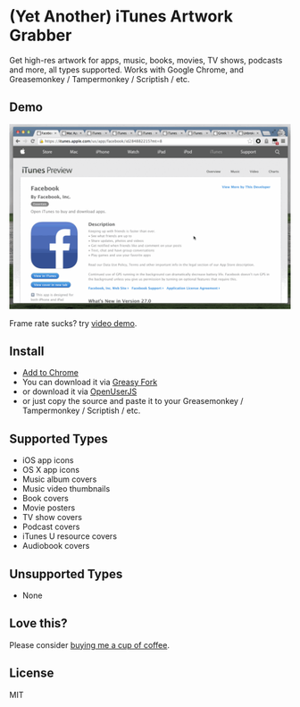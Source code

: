 # (Yet Another) iTunes Artwork Grabber

Get high-res artwork for apps, music, books, movies, TV shows, podcasts and more, all types supported. Works with Google Chrome, and Greasemonkey / Tampermonkey / Scriptish / etc.

## Demo

![Demo](https://raw.githubusercontent.com/sparanoid/rsrc/itunes-artwork-grabber/01-demo.gif)

Frame rate sucks? try [video demo](https://www.youtube.com/watch?v=8NVyzKb7VIY).

## Install

- [Add to Chrome](https://chrome.google.com/webstore/detail/pjdeblccplohlgedbefopohaedodcgci)
- You can download it via [Greasy Fork](https://greasyfork.org/en/scripts/8947-itunes-artwork-grabber-by-tunghsiao-liu)
- or download it via [OpenUserJS](https://openuserjs.org/scripts/sparanoid/iTunes_Artwork_Grabber_by_Tunghsiao_Liu)
- or just copy the source and paste it to your Greasemonkey / Tampermonkey / Scriptish / etc.

## Supported Types

- iOS app icons
- OS X app icons
- Music album covers
- Music video thumbnails
- Book covers
- Movie posters
- TV show covers
- Podcast covers
- iTunes U resource covers
- Audiobook covers

## Unsupported Types

- None

## Love this?

Please consider [buying me a cup of coffee](http://sparanoid.com/donate/).

## License

MIT

